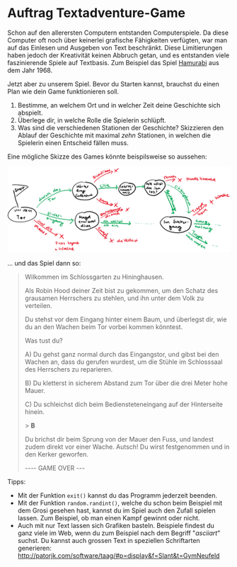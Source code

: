 # Auftrag Textadventure-Game

Schon auf den allerersten Computern entstanden Computerspiele. Da diese Computer oft noch über keinerlei grafische Fähigkeiten verfügten, war man auf das Einlesen und Ausgeben von Text beschränkt. Diese Limitierungen haben jedoch der Kreativität keinen Abbruch getan, und es entstanden viele faszinierende Spiele auf Textbasis. Zum Beispiel das Spiel [Hamurabi](https://en.wikipedia.org/wiki/Hamurabi_(video_game)) aus dem Jahr 1968.

Jetzt aber zu unserem Spiel. Bevor du Starten kannst, brauchst du einen Plan wie dein Game funktionieren soll.

1. Bestimme, an welchem Ort und in welcher Zeit deine Geschichte sich abspielt.
2. Überlege dir, in welche Rolle die Spielerin schlüpft.
3. Was sind die verschiedenen Stationen der Geschichte? Skizzieren den Ablauf der Geschichte mit maximal _zehn_ Stationen, in welchen die Spielerin einen Entscheid fällen muss.

Eine mögliche Skizze des Games könnte beispilsweise so aussehen:

![Skizze Gameplay](game-skizze.png)



... und das Spiel dann so:

> Wilkommen im Schlossgarten zu Hininghausen.
>
> Als Robin Hood deiner Zeit bist zu gekommen, um den Schatz des grausamen Herrschers zu stehlen, und ihn unter dem Volk zu verteilen.
>
> Du stehst vor dem Eingang hinter einem Baum, und überlegst dir, wie du an den Wachen beim Tor vorbei kommen könntest.
>
> Was tust du?
>
> A) Du gehst ganz normal durch das Eingangstor, und gibst bei den Wachen an, dass du gerufen wurdest, um die Stühle im Schlosssaal des Herrschers zu reparieren.
>
> B) Du kletterst in sicherem Abstand zum Tor über die drei Meter hohe Mauer.
>
> C) Du schleichst dich beim Bediensteteneingang auf der Hinterseite hinein.
>
> \> __B__
>
> Du brichst dir beim Sprung von der Mauer den Fuss, und landest zudem direkt vor einer Wache. Autsch!
> Du wirst festgenommen und in den Kerker geworfen.
>
>  ---- GAME OVER ---


Tipps:
* Mit der Funktion `exit()` kannst du das Programm jederzeit beenden.
* Mit der Funktion `random.randint()`, welche du schon beim Beispiel mit dem Grosi gesehen hast, kannst du im Spiel auch den Zufall spielen lassen. Zum Beispiel, ob man einen Kampf gewinnt oder nicht.
* Auch mit nur Text lassen sich Grafiken basteln. Beispiele findest du ganz viele im Web, wenn du zum Beispiel nach dem Begriff "_asciiart_" suchst. Du kannst auch grossen Text in speziellen Schriftarten generieren: http://patorjk.com/software/taag/#p=display&f=Slant&t=GymNeufeld
